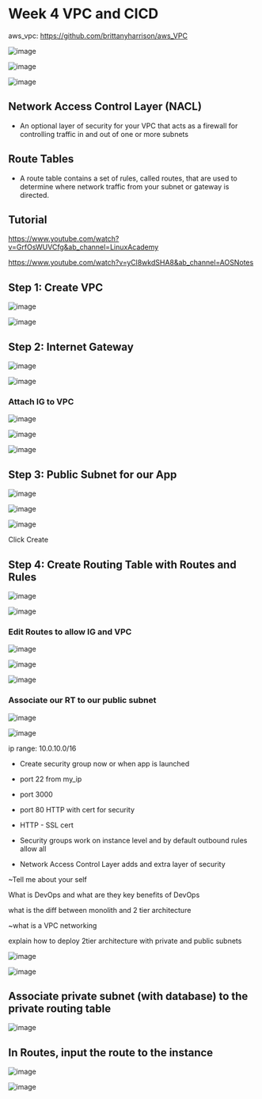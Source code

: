# Week 4 VPC and CICD

aws_vpc: https://github.com/brittanyharrison/aws_VPC


![image](https://user-images.githubusercontent.com/14828358/145195397-ed2a7709-315d-4fb4-b5c9-a6763f493865.png)




![image](https://user-images.githubusercontent.com/14828358/144827863-ddaba37f-9d3e-4eb1-b0e4-bdfd8f9afb0f.png)





![image](https://user-images.githubusercontent.com/14828358/144831914-f1084794-2c5e-48b0-9234-91d4669ea713.png)




## Network Access Control Layer (NACL)

  * An optional layer of security for your VPC that acts as a firewall for controlling traffic in and out of one or more subnets 

## Route Tables

  * A route table contains a set of rules, called routes, that are used to determine where network traffic from your subnet or gateway is directed.


## Tutorial

https://www.youtube.com/watch?v=GrfOsWUVCfg&ab_channel=LinuxAcademy

https://www.youtube.com/watch?v=yCl8wkdSHA8&ab_channel=AOSNotes



## Step 1: Create VPC

![image](https://user-images.githubusercontent.com/14828358/144840323-1f9e2b09-df56-4b13-8407-e36f99f61d00.png)


![image](https://user-images.githubusercontent.com/14828358/144840500-f9d4342f-f335-423d-a030-e2658ec21c0f.png)




## Step 2: Internet Gateway

![image](https://user-images.githubusercontent.com/14828358/144841478-6b7d42d3-bef3-42fa-afa9-68d3d51c2d6a.png)

![image](https://user-images.githubusercontent.com/14828358/144841550-ccbe215b-e849-45ff-9e5b-dd874074182c.png)


### Attach IG to VPC

![image](https://user-images.githubusercontent.com/14828358/144841674-5650a013-ed3c-479a-a46a-b60795647613.png)

![image](https://user-images.githubusercontent.com/14828358/144841701-bbe605ff-db6c-463f-9d2c-615ee3c599b2.png)

![image](https://user-images.githubusercontent.com/14828358/144841790-926324ba-8efe-4f51-95a7-62ee8ada10eb.png)

## Step 3: Public Subnet for our App

![image](https://user-images.githubusercontent.com/14828358/144841843-33517f17-11c3-4289-895f-d8b5ae6be6aa.png)

![image](https://user-images.githubusercontent.com/14828358/144841886-741e1587-251f-4f7a-a343-132022b8a72d.png)

![image](https://user-images.githubusercontent.com/14828358/144842150-d54fe3b0-844e-45ba-8c21-6a54e5ad9e40.png)

Click Create


## Step 4: Create Routing Table with Routes and Rules

![image](https://user-images.githubusercontent.com/14828358/144842227-5aa0a09c-dbf7-4f7b-9094-02d5692084fb.png)

![image](https://user-images.githubusercontent.com/14828358/144842356-199499aa-4d85-4b9a-a8ad-f20524691950.png)

### Edit Routes to allow IG and VPC

![image](https://user-images.githubusercontent.com/14828358/144842649-3e252b02-7b5c-4f06-a70d-4b76a5bf024f.png)


![image](https://user-images.githubusercontent.com/14828358/144842744-e351fe97-05b3-404d-a575-89a8b3ba04c7.png)


![image](https://user-images.githubusercontent.com/14828358/144842902-0b4b8fef-25b1-46d0-9b9a-b79ad0bbcf1d.png)



### Associate our RT to our public subnet

![image](https://user-images.githubusercontent.com/14828358/144842991-89c03648-3051-416a-bf2c-914d19fc9aa2.png)

![image](https://user-images.githubusercontent.com/14828358/144843039-020aa940-23a0-443b-ba3e-e4ec00e06eea.png)


ip range: 10.0.10.0/16

- Create security group now or when app is launched
- port 22 from my_ip
- port 3000
- port 80 HTTP with cert for security
- HTTP - SSL cert




- Security groups work on instance level and by default outbound rules allow all
- Network Access Control Layer adds and extra layer of security


~Tell me about your self


What is DevOps and what are they key benefits of DevOps


what is the diff between monolith and 2 tier architecture


~what is a VPC networking


explain how to deploy 2tier architecture with private and public subnets


 ![image](https://user-images.githubusercontent.com/14828358/145018656-3a8b777e-133c-47e5-97be-a350e63b892f.png)


![image](https://user-images.githubusercontent.com/14828358/145082448-d921be94-d165-4a5d-a3b1-62534bcfa00a.png)


## Associate private subnet (with database) to the private routing table

![image](https://user-images.githubusercontent.com/14828358/145082694-1d1f13ef-481a-4c4b-af2b-cbd17d9ac9b9.png)


## In Routes, input the route to the instance


![image](https://user-images.githubusercontent.com/14828358/145082742-72f9b48e-b4ec-4dad-94f3-4f31c26ccdc3.png)


![image](https://user-images.githubusercontent.com/14828358/145083396-95721b5f-722f-45f7-9b13-f657fc64d139.png)






